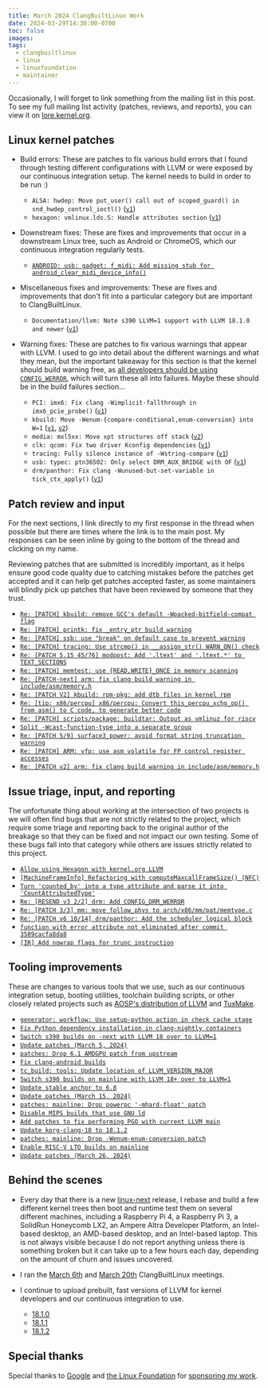 ```yaml
---
title: March 2024 ClangBuiltLinux Work
date: 2024-03-29T14:30:00-0700
toc: false
images:
tags:
  - clangbuiltlinux
  - linux
  - linuxfoundation
  - maintainer
---
```


Occasionally, I will forget to link something from the mailing list in this post. To see my full mailing list activity (patches, reviews, and reports), you can view it on [lore.kernel.org](https://lore.kernel.org/all/?q=f:nathan@kernel.org).

## Linux kernel patches

* Build errors: These are patches to fix various build errors that I found through testing different configurations with LLVM or were exposed by our continuous integration setup. The kernel needs to build in order to be run :)

  * `ALSA: hwdep: Move put_user() call out of scoped_guard() in snd_hwdep_control_ioctl()` ([`v1`](https://lore.kernel.org/20240301-fix-snd-hwdep-guard-v1-1-6aab033f3f83@kernel.org/))
  * `hexagon: vmlinux.lds.S: Handle attributes section` ([`v1`](https://lore.kernel.org/20240319-hexagon-handle-attributes-section-vmlinux-lds-s-v1-1-59855dab8872@kernel.org/))

* Downstream fixes: These are fixes and improvements that occur in a downstream Linux tree, such as Android or ChromeOS, which our continuous integration regularly tests.

  * [`ANDROID: usb: gadget: f_midi: Add missing stub for android_clear_midi_device_info()`](https://android-review.googlesource.com/q/I6413197f69599241862ea1607b7cd4fcb384591a)

* Miscellaneous fixes and improvements: These are fixes and improvements that don't fit into a particular category but are important to ClangBuiltLinux.

  * `Documentation/llvm: Note s390 LLVM=1 support with LLVM 18.1.0 and newer` ([`v1`](https://lore.kernel.org/20240327-llvm-docs-s390-llvm-1-v1-1-56ad95d2bc27@kernel.org/))

* Warning fixes: These are patches to fix various warnings that appear with LLVM. I used to go into detail about the different warnings and what they mean, but the important takeaway for this section is that the kernel should build warning free, as [all developers should be using `CONFIG_WERROR`](https://lore.kernel.org/r/CAHk-=wifoM9VOp-55OZCRcO9MnqQ109UTuCiXeZ-eyX_JcNVGg@mail.gmail.com/), which will turn these all into failures. Maybe these should be in the build failures section...

  * `PCI: imx6: Fix clang -Wimplicit-fallthrough in imx6_pcie_probe()` ([`v1`](https://lore.kernel.org/20240301-pci-imx6-fix-clang-implicit-fallthrough-v1-1-db78c7cbb384@kernel.org/))
  * `kbuild: Move -Wenum-{compare-conditional,enum-conversion} into W=1` ([`v1`](https://lore.kernel.org/20240305-disable-extra-clang-enum-warnings-v1-1-6a93ef3d35ff@kernel.org/), [`v2`](https://lore.kernel.org/20240305-disable-extra-clang-enum-warnings-v2-1-ba529ec15f95@kernel.org/))
  * `media: mxl5xx: Move xpt structures off stack` ([`v2`](https://lore.kernel.org/20240305-dvb-mxl5xx-move-structs-off-stack-v2-1-6903844aba3c@kernel.org/))
  * `clk: qcom: Fix two driver Kconfig dependencies` ([`v1`](https://lore.kernel.org/20240318-fix-some-qcom-kconfig-deps-v1-0-ea0773e3df5a@kernel.org/))
  * `tracing: Fully silence instance of -Wstring-compare` ([`v1`](https://lore.kernel.org/20240319-tracing-fully-silence-wstring-compare-v1-0-81adb44403f5@kernel.org/))
  * `usb: typec: ptn36502: Only select DRM_AUX_BRIDGE with OF` ([`v1`](https://lore.kernel.org/20240328-fix-ptn36502-drm_aux_bridge-select-v1-1-85552117e26e@kernel.org/))
  * `drm/panthor: Fix clang -Wunused-but-set-variable in tick_ctx_apply()` ([`v1`](https://lore.kernel.org/20240328-panthor-drop-csg_mod_mask-v1-1-5a80be3df581@kernel.org/))



## Patch review and input

For the next sections, I link directly to my first response in the thread when possible but there are times where the link is to the main post. My responses can be seen inline by going to the bottom of the thread and clicking on my name.

Reviewing patches that are submitted is incredibly important, as it helps ensure good code quality due to catching mistakes before the patches get accepted and it can help get patches accepted faster, as some maintainers will blindly pick up patches that have been reviewed by someone that they trust.

* [`Re: [PATCH] kbuild: remove GCC's default -Wpacked-bitfield-compat flag`](https://lore.kernel.org/20240306164950.GB3659677@dev-arch.thelio-3990X/)
* [`Re: [PATCH] printk: fix _entry_ptr build warning`](https://lore.kernel.org/20240306194020.GA3711543@dev-arch.thelio-3990X/)
* [`Re: [PATCH] ssb: use "break" on default case to prevent warning`](https://lore.kernel.org/20240313153236.GA2931742@dev-arch.thelio-3990X/)
* [`Re: [PATCH] tracing: Use strcmp() in __assign_str() WARN_ON() check`](https://lore.kernel.org/20240313165903.GA3021536@dev-arch.thelio-3990X/)
* [`Re: [PATCH 5.15 45/76] modpost: Add '.ltext' and '.ltext.*' to TEXT_SECTIONS`](https://lore.kernel.org/20240313171229.GA3064248@dev-arch.thelio-3990X/)
* [`Re: [PATCH] memtest: use {READ,WRITE}_ONCE in memory scanning`](https://lore.kernel.org/20240313172141.GB3064248@dev-arch.thelio-3990X/)
* [`Re: [PATCH-next] arm: fix clang build warning in include/asm/memory.h`](https://lore.kernel.org/all/20240315004352.GA768888@dev-arch.thelio-3990X/)
* [`Re: [PATCH V2] kbuild: rpm-pkg: add dtb files in kernel rpm`](https://lore.kernel.org/20240315190021.GA721491@dev-arch.thelio-3990X/)
* [`Re: [tip: x86/percpu] x86/percpu: Convert this_percpu_xchg_op() from asm() to C code, to generate better code`](https://lore.kernel.org/20240320173758.GA3017166@dev-arch.thelio-3990X/)
* [`Re: [PATCH] scripts/package: buildtar: Output as vmlinuz for riscv`](https://lore.kernel.org/20240321154320.GA616931@dev-arch.thelio-3990X/)
* [`Split -Wcast-function-type into a separate group`](https://github.com/llvm/llvm-project/pull/86131#issuecomment-2012821677)
* [`Re: [PATCH 5/9] surface3_power: avoid format string truncation warning`](https://lore.kernel.org/20240326230511.GA2796782@dev-arch.thelio-3990X/)
* [`Re: [PATCH] ARM: vfp: use asm volatile for FP control register accesses`](https://lore.kernel.org/20240326235529.GA2025585@dev-arch.thelio-3990X/)
* [`Re: [PATCH v2] arm: fix clang build warning in include/asm/memory.h`](https://lore.kernel.org/20240326235548.GB2025585@dev-arch.thelio-3990X/)



## Issue triage, input, and reporting

The unfortunate thing about working at the intersection of two projects is we will often find bugs that are not strictly related to the project, which require some triage and reporting back to the original author of the breakage so that they can be fixed and not impact our own testing. Some of these bugs fall into that category while others are issues strictly related to this project.

* [`Allow using Hexagon with kernel.org LLVM`](https://gitlab.com/Linaro/tuxmake/-/issues/216)
* [`[MachineFrameInfo] Refactoring with computeMaxcallFrameSize() (NFC)`](https://github.com/llvm/llvm-project/pull/78001)
* [`Turn 'counted_by' into a type attribute and parse it into 'CountAttributedType'`](https://github.com/llvm/llvm-project/pull/78000#issuecomment-2010269493)
* [`Re: [RESEND v3 2/2] drm: Add CONFIG_DRM_WERROR`](https://lore.kernel.org/20240326225650.GA2784736@dev-arch.thelio-3990X/)
* [`Re: [PATCH 3/3] mm: move follow_phys to arch/x86/mm/pat/memtype.c`](https://lore.kernel.org/20240328152558.GA2652500@dev-arch.thelio-3990X/)
* [`Re: [PATCH v6 10/14] drm/panthor: Add the scheduler logical block`](https://lore.kernel.org/20240328153809.GA2673768@dev-arch.thelio-3990X/)
* [`function with error attribute not eliminated after commit 3589cacfa8da8`](https://github.com/llvm/llvm-project/issues/85647)
* [`[IR] Add nowrap flags for trunc instruction`](https://github.com/llvm/llvm-project/pull/85592)



## Tooling improvements

These are changes to various tools that we use, such as our continuous integration setup, booting utilities, toolchain building scripts, or other closely related projects such as [AOSP's distribution of LLVM](https://android.googlesource.com/platform/prebuilts/clang/host/linux-x86/) and [TuxMake](https://tuxmake.org).

* [`generator: workflow: Use setup-python action in check cache stage`](https://github.com/ClangBuiltLinux/continuous-integration2/pull/720)
* [`Fix Python dependency installation in clang-nightly containers`](https://github.com/ClangBuiltLinux/continuous-integration2/pull/721)
* [`Switch s390 builds on -next with LLVM 18 over to LLVM=1`](https://github.com/ClangBuiltLinux/continuous-integration2/pull/722)
* [`Update patches (March 5, 2024)`](https://github.com/ClangBuiltLinux/continuous-integration2/pull/723)
* [`patches: Drop 6.1 AMDGPU patch from upstream`](https://github.com/ClangBuiltLinux/continuous-integration2/pull/724)
* [`Fix clang-android builds`](https://github.com/ClangBuiltLinux/continuous-integration2/pull/725)
* [`tc_build: tools: Update location of LLVM_VERSION_MAJOR`](https://github.com/ClangBuiltLinux/tc-build/pull/263)
* [`Switch s390 builds on mainline with LLVM 18+ over to LLVM=1`](https://github.com/ClangBuiltLinux/continuous-integration2/pull/727)
* [`Update stable anchor to 6.8`](https://github.com/ClangBuiltLinux/continuous-integration2/pull/728)
* [`Update patches (March 15, 2024)`](https://github.com/ClangBuiltLinux/continuous-integration2/pull/730)
* [`patches: mainline: Drop powerpc '-mhard-float' patch`](https://github.com/ClangBuiltLinux/continuous-integration2/pull/731)
* [`Disable MIPS builds that use GNU ld`](https://github.com/ClangBuiltLinux/continuous-integration2/pull/734)
* [`Add patches to fix performing PGO with current LLVM main`](https://github.com/ClangBuiltLinux/tc-build/pull/264)
* [`Update korg-clang-18 to 18.1.2`](https://gitlab.com/Linaro/tuxmake/-/merge_requests/376)
* [`patches: mainline: Drop -Wenum-enum-conversion patch`](https://github.com/ClangBuiltLinux/continuous-integration2/pull/735)
* [`Enable RISC-V LTO builds on mainline`](https://github.com/ClangBuiltLinux/continuous-integration2/pull/736)
* [`Update patches (March 26, 2024)`](https://github.com/ClangBuiltLinux/continuous-integration2/pull/737)



## Behind the scenes

* Every day that there is a new [linux-next](https://git.kernel.org/pub/scm/linux/kernel/git/next/linux-next.git/) release, I rebase and build a few different kernel trees then boot and runtime test them on several different machines, including a Raspberry Pi 4, a Raspberry Pi 3, a SolidRun Honeycomb LX2, an Ampere Altra Developer Platform, an Intel-based desktop, an AMD-based desktop, and an Intel-based laptop. This is not always visible because I do not report anything unless there is something broken but it can take up to a few hours each day, depending on the amount of churn and issues uncovered.

* I ran the [March 6th](https://github.com/ClangBuiltLinux/meeting-notes/pull/56) and [March 20th](https://github.com/ClangBuiltLinux/meeting-notes/pull/57) ClangBuiltLinux meetings.

* I continue to upload prebuilt, fast versions of LLVM for kernel developers and our continuous integration to use.

  * [18.1.0](https://lore.kernel.org/20240307000841.GA3806611@dev-arch.thelio-3990X/)
  * [18.1.1](https://lore.kernel.org/20240315142607.GA73955@dev-arch.thelio-3990X/)
  * [18.1.2](https://lore.kernel.org/20240320155007.GA12384@dev-arch.thelio-3990X/)



## Special thanks

Special thanks to [Google](https://www.google.com/) and [the Linux Foundation](https://www.linuxfoundation.org) for [sponsoring my work](https://www.linuxfoundation.org/press/press-release/google-funds-linux-kernel-developers-to-focus-exclusively-on-security).
